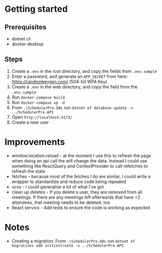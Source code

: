 # Getting started

## Prerequisites
* dotnet cli
* docker desktop

## Steps
1. Create a `.env` in the root directory, and copy the fields from `.env.sample`
2. Enter a password, and generate an `APP_SECRET` from here: https://randomkeygen.com/ (504-bit WPA Key)
3. Create a `.env` in the web directory, and copy the field from the `.env.sample`
4. Run `docker-compose build`
5. Run `docker-compose up -d`
6. From `.\SchedulerPro.DAL` run `dotnet ef database update -s ../SchedulerPro.API`
7. Open `http://localhost:5173/`
8. Create a new user

# Improvements
* window.location.reload - at the moment I use this to refresh the page when doing an api call the will change the data. Instead I could use something like ReactQuery and ContextProvider to call refetches to refresh the state
* fetches - because most of the fetches I do are similar, I could write a wrapper to standardize and reduce code being repeated
* scss - I could generalise a lot of what I've got
* clean up deletes - If you delete a user, they are removed from all meetings. If there are any meetings left afterwards that have <2 attendees, that meeting needs to be deleted, too
* React service - Add tests to ensure the code is working as expected

# Notes
* Creating a migration: From `.\SchedulerPro.DAL` run `dotnet ef migrations add initialCreate -s ../SchedulerPro.API`
